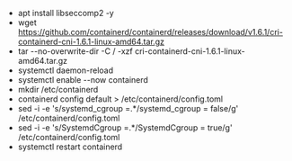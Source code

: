 - apt install libseccomp2 -y
- wget https://github.com/containerd/containerd/releases/download/v1.6.1/cri-containerd-cni-1.6.1-linux-amd64.tar.gz
- tar --no-overwrite-dir -C / -xzf cri-containerd-cni-1.6.1-linux-amd64.tar.gz
- systemctl daemon-reload
- systemctl enable --now containerd
- mkdir /etc/containerd
- containerd config default > /etc/containerd/config.toml
- sed -i -e 's/systemd_cgroup =.*/systemd_cgroup = false/g' /etc/containerd/config.toml
- sed -i -e 's/SystemdCgroup =.*/SystemdCgroup = true/g' /etc/containerd/config.toml
- systemctl restart containerd

